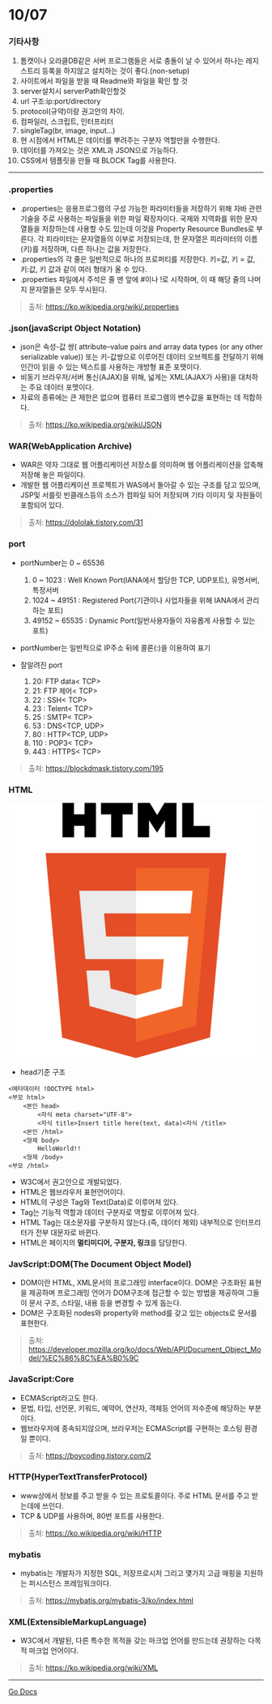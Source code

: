 10/07
===
### 기타사항

1. 톰캣이나 오라클DB같은 서버 프로그램들은 서로 충돌이 날 수 있어서 하나는 레지스트리 등록을 하지않고 설치하는 것이 좋다.(non-setup)
2. 사이트에서 파일을 받을 때 Readme와 파일을 확인 할 것
3. server설치시 serverPath확인할것
4. url 구조:ip:port/directory
5. protocol(규약)이랑 권고안의 차이.
6. 컴파일러, 스크립트, 인터프리터
7. singleTag(br, image, input...)
8. 현 시점에서 HTML은 데이터를 뿌려주는 구분자 역할만을 수행한다.
9. 데이터를 가져오는 것은 XML과 JSON으로 가능하다.
10. CSS에서 템플릿을 만들 때 BLOCK Tag를 사용한다.

---
### .properties

* .properties는 응용프로그램의 구성 가능한 파라미터들을 저장하기 위해 자바 관련 기술을 주로 사용하는 파일들을 위한 파일 확장자이다. 국제와 지역화를 위한 문자열들을 저장하는데 사용할 수도 있는데 이것을 Property Resource Bundles로 부른다. 각 피라미터는 문자열들의 이부로 저장되는데, 한 문자열은 피라미터의 이름(키)를 저장하며, 다른 하나는 값을 저장한다.
* .properties의 각 줄은 일반적으로 하나의 프로퍼티를 저장한다. 키=값, 키 = 값, 키:값, 키 값과 같이 여러 형태가 올 수 있다.
* .properties 파일에서 주석은 줄 맨 앞에 #이나 !로 시작하며, 이 때 해당 줄의 나머지 문자열들은 모두 무시된다.

> 출처: https://ko.wikipedia.org/wiki/.properties

### .json(javaScript Object Notation)

* json은 속성-값 쌍( attribute–value pairs and array data types (or any other serializable value)) 또는 키-값쌍으로 이루어진 데이터 오브젝트를 전달하기 위해 인간이 읽을 수 있는 텍스트를 사용하는 개방형 표준 포맷이다.
* 비동기 브라우저/서버 통신(AJAX)을 위해, 넓게는 XML(AJAX가 사용)을 대처하는 주요 데이터 포맷이다.
* 자료의 종류에는 큰 제한은 없으며 컴퓨터 프로그램의 변수값을 표현하는 데 적합하다.

> 출처: https://ko.wikipedia.org/wiki/JSON

### WAR(WebApplication Archive)

* WAR은 약자 그대로 웹 어플리케이션 저장소를 의미하며 웹 어플리케이션을 압축해 저장해 놓은 파일이다.
* 개발한 웹 어플리케이션 프로젝트가 WAS에서 돌아갈 수 있는 구조를 담고 있으며, JSP및 서를릿 빈클래스등의 소스가 컴파일 되어 저장되며 기타 이미지 및 자원들이 포함되어 있다.

>출처: https://dololak.tistory.com/31

### port

* portNumber는 0 ~ 65536
    1. 0 ~ 1023 : Well Known Port(IANA에서 할당한 TCP, UDP포트), 유명서버, 특정서버
    2. 1024 ~ 49151 : Registered Port(기관이나 사업자들을 위해 IANA에서 관리하는 포트)
    3. 49152 ~ 65535 : Dynamic Port(일반사용자들이 자유롭게 사용할 수 있는 포트)

* portNumber는 일반적으로 IP주소 뒤에 콜론(:)을 이용하여 표기
* 잘알려진 port
    1. 20: FTP data< TCP>
    2. 21: FTP 제어< TCP>
    3. 22 : SSH< TCP>
    4. 23 : Telent< TCP>
    5. 25 : SMTP< TCP>
    6. 53 : DNS<TCP, UDP>
    7. 80 : HTTP<TCP, UDP>
    8. 110 : POP3< TCP>
    9. 443 : HTTPS< TCP>

> 출처: https://blockdmask.tistory.com/195

### HTML
![html](../img/html.png)

* head기준 구조
<pre><code><메타데이터 !DOCTYPE html>
<부모 html>
    <본인 head>
        <자식 meta charset="UTF-8">
        <자식 title>Insert title here(text, data)<자식 /title>
    <본인 /html>
    <형제 body>
	    HelloWorld!!
    <형제 /body>
<부모 /html></code></pre>

* W3C에서 권고안으로 개발되었다.
* HTML은 웹브라우저 표현언어이다.
* HTML의 구성은 Tag와 Text(Data)로 이루어져 있다.
* Tag는 기능적 역할과 데이터 구분자로 역할로 이루어져 있다.
* HTML Tag는 대소문자를 구분하지 않는다.(즉, 데이터 제외) 내부적으로 인터프리터가 전부 대문자로 바뀐다.
* HTML은 페이지의 **멀티미디어, 구분자, 링크**를 담당한다.

### JavScript:DOM(The Document Object Model)

* DOM이란 HTML, XML문서의 프로그래밍 interface이다. DOM은 구조화된 표현을 제공하며 프로그래밍 언어가 DOM구조에 접근할 수 있는 방법을 제공하여 그들이 문서 구조, 스타일, 내용 등을 변경할 수 있게 돕는다.
* DOM은 구조화된 nodes와 property와 method를 갖고 있는 objects로 문서를 표현한다.

>출처: https://developer.mozilla.org/ko/docs/Web/API/Document_Object_Model/%EC%86%8C%EA%B0%9C

### JavaScript:Core

* ECMAScript라고도 한다.
* 문법, 타입, 선언문, 키워드, 예약어, 연산자, 객체등 언어의 저수준에 해당하는 부분이다.
* 웹브라우저에 종속되지않으며, 브라우저는 ECMAScript를 구현하는 호스팅 환경일 뿐이다.

>출처: https://boycoding.tistory.com/2

### HTTP(HyperTextTransferProtocol)

* www상에서 정보를 주고 받을 수 있는 프로토콜이다. 주로 HTML 문서를 주고 받는데에 쓰인다.
* TCP & UDP를 사용하며, 80번 포트를 사용한다.

>출처: https://ko.wikipedia.org/wiki/HTTP

### mybatis

* mybatis는 개발자가 지정한 SQL, 저장프로시저 그리고 몇가지 고급 매핑을 지원하는 퍼시스턴스 프레임워크이다.

>출처: https://mybatis.org/mybatis-3/ko/index.html

### XML(ExtensibleMarkupLanguage)

* W3C에서 개발된, 다른 특수한 목적을 갖는 마크업 언어를 만드는데 권장하는 다목적 마크업 언어이다.

> 출처: https://ko.wikipedia.org/wiki/XML

---
[Go Docs](https://github.com/MristerWing/PrivateProject/5.MVC/Docs)  